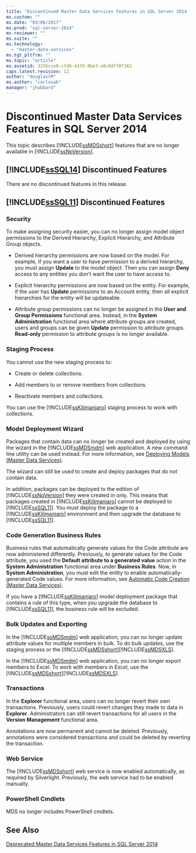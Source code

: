 ```yaml
---
title: "Discontinued Master Data Services Features in SQL Server 2014 | Microsoft Docs"
ms.custom: ""
ms.date: "03/06/2017"
ms.prod: "sql-server-2014"
ms.reviewer: ""
ms.suite: ""
ms.technology: 
  - "master-data-services"
ms.tgt_pltfrm: ""
ms.topic: "article"
ms.assetid: 3236cce0-cfd9-43f8-8be3-e8c8dff8f162
caps.latest.revision: 12
author: "douglaslM"
ms.author: "carlasab"
manager: "jhubbard"
---
```

# Discontinued Master Data Services Features in SQL Server 2014
  This topic describes [!INCLUDE[ssMDSshort](../../includes/ssmdsshort-md.md)] features that are no longer available in [!INCLUDE[ssNoVersion](../../includes/ssnoversion-md.md)].  
  
## [!INCLUDE[ssSQL14](../../includes/sssql14-md.md)] Discontinued Features  
 There are no discontinued features in this release.  
  
## [!INCLUDE[ssSQL11](../../includes/sssql11-md.md)] Discontinued Features  
  
### Security  
 To make assigning security easier, you can no longer assign model object permissions to the Derived Hierarchy, Explicit Hierarchy, and Attribute Group objects.  
  
-   Derived hierarchy permissions are now based on the model. For example, if you want a user to have permission to a derived hierarchy, you must assign **Update** to the model object. Then you can assign **Deny** access to any entities you don’t want the user to have access to.  
  
-   Explicit hierarchy permissions are now based on the entity. For example, if the user has **Update** permissions to an Account entity, then all explicit hierarchies for the entity will be updateable.  
  
-   Attribute group permissions can no longer be assigned in the **User and Group Permissions** functional area. Instead, in the **System Administration** functional area where attribute groups are created, users and groups can be given **Update** permission to attribute groups. **Read-only** permission to attribute groups is no longer available.  
  
### Staging Process  
 You cannot use the new staging process to:  
  
-   Create or delete collections.  
  
-   Add members to or remove members from collections.  
  
-   Reactivate members and collections.  
  
 You can use the [!INCLUDE[ssKilimanjaro](../../includes/sskilimanjaro-md.md)] staging process to work with collections.  
  
### Model Deployment Wizard  
 Packages that contain data can no longer be created and deployed by using the wizard in the [!INCLUDE[ssMDSmdm](../../includes/ssmdsmdm-md.md)] web application. A new command line utility can be used instead. For more information, see [Deploying Models &#40;Master Data Services&#41;](../../2014/master-data-services/deploying-models-master-data-services.md).  
  
 The wizard can still be used to create and deploy packages that do not contain data.  
  
 In addition, packages can be deployed to the edition of [!INCLUDE[ssNoVersion](../../includes/ssnoversion-md.md)] they were created in only. This means that packages created in [!INCLUDE[ssKilimanjaro](../../includes/sskilimanjaro-md.md)] cannot be deployed to [!INCLUDE[ssSQL11](../../includes/sssql11-md.md)]. You must deploy the package to a [!INCLUDE[ssKilimanjaro](../../includes/sskilimanjaro-md.md)] environment and then upgrade the database to [!INCLUDE[ssSQL11](../../includes/sssql11-md.md)].  
  
### Code Generation Business Rules  
 Business rules that automatically generate values for the Code attribute are now administered differently. Previously, to generate values for the Code attribute, you used the **Default attribute to a generated value** action in the **System Administration** functional area under **Business Rules**. Now, in **System Administration**, you must edit the entity to enable automatically-generated Code values. For more information, see [Automatic Code Creation &#40;Master Data Services&#41;](../../2014/master-data-services/automatic-code-creation-master-data-services.md).  
  
 If you have a [!INCLUDE[ssKilimanjaro](../../includes/sskilimanjaro-md.md)] model deployment package that contains a rule of this type, when you upgrade the database to [!INCLUDE[ssSQL11](../../includes/sssql11-md.md)], the business rule will be excluded.  
  
### Bulk Updates and Exporting  
 In the [!INCLUDE[ssMDSmdm](../../includes/ssmdsmdm-md.md)] web application, you can no longer update attribute values for multiple members in bulk. To do bulk updates, use the staging process or the [!INCLUDE[ssMDSshort](../../includes/ssmdsshort-md.md)][!INCLUDE[ssMDSXLS](../../includes/ssmdsxls-md.md)].  
  
 In the [!INCLUDE[ssMDSmdm](../../includes/ssmdsmdm-md.md)] web application, you can no longer export members to Excel. To work with members in Excel, use the [!INCLUDE[ssMDSshort](../../includes/ssmdsshort-md.md)][!INCLUDE[ssMDSXLS](../../includes/ssmdsxls-md.md)].  
  
### Transactions  
 In the **Explorer** functional area, users can no longer revert their own transactions. Previously, users could revert changes they made to data in **Explorer**. Administrators can still revert transactions for all users in the **Version Management** functional area.  
  
 Annotations are now permanent and cannot be deleted. Previously, annotations were considered transactions and could be deleted by reverting the transaction.  
  
### Web Service  
 The [!INCLUDE[ssMDSshort](../../includes/ssmdsshort-md.md)] web service is now enabled automatically, as required by Silverlight. Previously, the web service had to be enabled manually.  
  
### PowerShell Cmdlets  
 MDS no longer includes PowerShell cmdlets.  
  
## See Also  
 [Deprecated Master Data Services Features in SQL Server 2014](../../2014/master-data-services/deprecated-master-data-services-features-in-sql-server-2014.md)  
  
  
